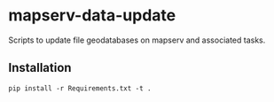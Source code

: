 # mapserv-data-update
Scripts to update file geodatabases on mapserv and associated tasks.

## Installation

`pip install -r Requirements.txt -t .`
